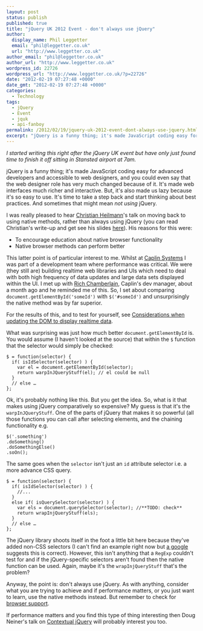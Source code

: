 ```yaml
---
layout: post
status: publish
published: true
title: "jQuery UK 2012 Event - don't always use jQuery"
author:
  display_name: Phil Leggetter
  email: "phil@leggetter.co.uk"
  url: "http://www.leggetter.co.uk"
author_email: "phil@leggetter.co.uk"
author_url: "http://www.leggetter.co.uk"
wordpress_id: 22726
wordpress_url: "http://www.leggetter.co.uk/?p=22726"
date: "2012-02-19 07:27:48 +0000"
date_gmt: "2012-02-19 07:27:48 +0000"
categories:
  - Technology
tags:
  - jQuery
  - Event
  - jquk
  - api-fanboy
permalink: /2012/02/19/jquery-uk-2012-event-dont-always-use-jquery.html
excerpt: "jQuery is a funny thing; it's made JavaScript coding easy for advanced developers and accessible to web designers, and you could even say that the web designer role has very much changed because of it. It's made web interfaces much richer and interactive. But, it's also made us lazy because it's so easy to use. It's time to take a step back and start thinking about best practices. And sometimes that might mean <em>not using</em> jQuery."
---
```


<p><em>I started writing this right after the jQuery UK event but have only just found time to finish it off sitting in Stansted airport at 7am.</em></p>
<p>jQuery is a funny thing; it's made JavaScript coding easy for advanced developers and accessible to web designers, and you could even say that the web designer role has very much changed because of it. It's made web interfaces much richer and interactive. But, it's also made us lazy because it's so easy to use. It's time to take a step back and start thinking about best practices. And sometimes that might mean <em>not using</em> jQuery.</p>
<p>I was really pleased to hear <a href="http://twitter.com/codepo8">Christian Heilmann</a>'s talk on moving back to using native methods, rather than always using jQuery (you can read Christian's write-up and get see his slides <a href="http://christianheilmann.com/2012/02/11/jquery-uk-conference-in-oxford-england-slides-audio-impressions-and-notes/">here</a>). His reasons for this were:</p>
<ul>
<li>To encourage education about native browser functionality</li>
<li>Native browser methods can perform better</li>
</ul>
<p>This latter point is of particular interest to me. Whilst at <a href="http://www.caplin.com">Caplin Systems</a> I was part of a development team where performance was critical. We were (they still are) building realtime web libraries and UIs which need to deal with both high frequency of data updates and large data sets displayed within the UI. I met up with <a href="http://twitter.com/fauna5">Rich Chamberlain</a>, Caplin's dev manager, about a month ago and he reminded me of this. So, I set about comparing <code>document.getElementById('someId')</code> with <code>$('#someId')</code> and unsurprisingly the native method was by far superior.</p>
<p>For the results of this, and to test for yourself, see <a href="/2012/02/12/considerations-when-updating-the-dom-to-display-realtime-data.html">Considerations when updating the DOM to display realtime data</a>.</p>
<p>What was surprising was just how much better <code>document.getElementById</code> is. You would assume (I haven't looked at the source) that within the <code>$</code> function that the selector would simply be checked:</p>
<pre><code>$ = function(selector) {
  if( isIdSelector(selector) ) {
    var el = document.getElementById(selector);
    return warpInJQueryStuff(el); // el could be null
  }
  // else …
};
</code></pre>
<p>Ok, it's probably nothing like this. But you get the idea. So, what is it that makes using jQuery comparatively so expensive? My guess is that it's the <code>warpInJQueryStuff</code>. One of the parts of jQuery that makes it so powerful (all those functions you can call after selecting elements, and the chaining functionality e.g.</p>
<pre><code>$('.something')
.doSomething()
.doSomethingElse()
.soOn();
</code></pre>
<p>The same goes when the <code>selector</code> isn't just an <code>id</code> attribute selector i.e. a more advance CSS query.</p>
<pre><code>$ = function(selector) {
  if( isIdSelector(selector) ) {
    //...
  }
  else if( isQuerySelector(selector) ) {
    var els = document.querySelector(selector); //**TODO: check**
    return wrapInjQueryStuff(els);
  }
  // else …
};
</code></pre>
<p>The jQuery library shoots itself in the foot a little bit here because they've added non-CSS selectors (I can't find an example right now but <a href="http://www.google.co.uk/search?ix=teb&amp;sourceid=chrome&amp;ie=UTF-8&amp;q=jquery+non-standard+selectors#sclient=psy-ab&amp;hl=en&amp;safe=off&amp;source=hp&amp;q=jquery+%22non-standard+selectors%22&amp;pbx=1&amp;oq=jquery+%22non-standard+selectors%22&amp;aq=f&amp;aqi=&amp;aql=&amp;gs_sm=3&amp;gs_upl=3450l5414l0l5599l4l4l0l0l0l2l966l1518l5-1.1l2l0&amp;bav=on.2,or.r_gc.r_pw.r_cp.,cf.osb&amp;fp=a16cf6b4817c4ef9&amp;biw=1440&amp;bih=746&amp;ix=teb">a google</a> suggests this is correct). However, this isn't anything that a <code>RegExp</code> couldn't test for and if the jQuery-specific selectors aren't found then the native function can be used. Again, maybe it's the <code>wrapInjQueryStuff</code> that's the problem?</p>
<p>Anyway, the point is: don't always use jQuery. As with anything, consider what you are trying to achieve and if performance matters, or you just want to learn, use the native methods instead. But remember to check for <a href="http://caniuse.com/queryselector">browser support</a>.</p>
<p>If performance matters and you find this type of thing interesting then Doug Neiner's talk on <a href="http://www.slideshare.net/dcneiner/contextual-jquery">Contextual jQuery</a> will probably interest you too.</p>
